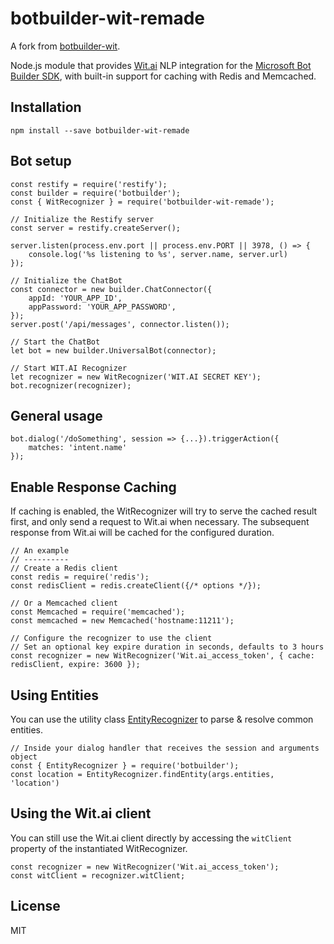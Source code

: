 # botbuilder-wit-remade

A fork from [botbuilder-wit](https://github.com/sebsylvester/botbuilder-wit).

Node.js module that provides [Wit.ai](https://wit.ai) NLP integration for the [Microsoft Bot Builder SDK](https://dev.botframework.com/), with built-in support for caching with Redis and Memcached.

## Installation

`npm install --save botbuilder-wit-remade`

## Bot setup
```
const restify = require('restify');
const builder = require('botbuilder');
const { WitRecognizer } = require('botbuilder-wit-remade');

// Initialize the Restify server
const server = restify.createServer();

server.listen(process.env.port || process.env.PORT || 3978, () => {
    console.log('%s listening to %s', server.name, server.url)
});

// Initialize the ChatBot
const connector = new builder.ChatConnector({
    appId: 'YOUR_APP_ID',
    appPassword: 'YOUR_APP_PASSWORD',
});
server.post('/api/messages', connector.listen());

// Start the ChatBot
let bot = new builder.UniversalBot(connector);

// Start WIT.AI Recognizer
let recognizer = new WitRecognizer('WIT.AI SECRET KEY');
bot.recognizer(recognizer);
```

## General usage
```
bot.dialog('/doSomething', session => {...}).triggerAction({ 
    matches: 'intent.name'
});
```

## Enable Response Caching
If caching is enabled, the WitRecognizer will try to serve the cached result first,
and only send a request to Wit.ai when necessary. 
The subsequent response from Wit.ai will be cached for the configured duration.
```
// An example
// ----------
// Create a Redis client
const redis = require('redis');
const redisClient = redis.createClient({/* options */});

// Or a Memcached client
const Memcached = require('memcached');
const memcached = new Memcached('hostname:11211');

// Configure the recognizer to use the client
// Set an optional key expire duration in seconds, defaults to 3 hours
const recognizer = new WitRecognizer('Wit.ai_access_token', { cache: redisClient, expire: 3600 });
```

## Using Entities

You can use the utility class [EntityRecognizer](https://docs.botframework.com/en-us/node/builder/chat-reference/classes/_botbuilder_d_.entityrecognizer.html) to parse & resolve common entities.
```
// Inside your dialog handler that receives the session and arguments object
const { EntityRecognizer } = require('botbuilder');
const location = EntityRecognizer.findEntity(args.entities, 'location')
```

## Using the Wit.ai client
You can still use the Wit.ai client directly by accessing the ```witClient``` property of the instantiated WitRecognizer.
```
const recognizer = new WitRecognizer('Wit.ai_access_token');
const witClient = recognizer.witClient;
```

## License

MIT